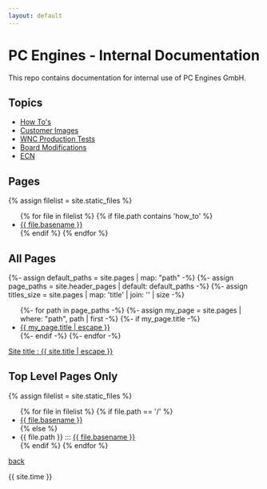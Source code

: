 ```yaml
---
layout: default
---
```

# PC Engines - Internal Documentation

This repo contains documentation for internal use of PC Engines GmbH.

## Topics

*   [How To's](./how_to/index.html)
*   [Customer Images](./customers/index.html)
*   [WNC Production Tests](./wnc/index.html)
*   [Board Modifications](./board_mods/index.html)
*   [ECN](./ecn/index.html)

## Pages

{% assign filelist = site.static_files  %}
<ul>
  {% for file in filelist %}
  {% if file.path contains 'how_to' %}
    <li><a href="{{ site.baseurl }}/how_to/{{ file.basename | append: '.html' }}">{{ file.basename }}</a></li>
  {% endif %}
  {% endfor %}
</ul>

## All Pages 

{%- assign default_paths = site.pages | map: "path" -%}
{%- assign page_paths = site.header_pages | default: default_paths -%}
{%- assign titles_size = site.pages | map: 'title' | join: '' | size -%}
<ul>
{%- for path in page_paths -%}
  {%- assign my_page = site.pages | where: "path", path | first -%}
  {%- if my_page.title -%}
  <li><a class="page-link" href="{{ my_page.url | relative_url }}">{{ my_page.title | escape }}</a></li>
  {%- endif -%}
{%- endfor -%}
</ul>
<a href="{{ "/" | relative_url }}">Site title : {{ site.title | escape }}</a>

## Top Level Pages Only

{% assign filelist = site.static_files  %}
<ul>
  {% for file in filelist %}
  {% if file.path == '/' %}
    <li><a href="{{ site.baseurl }}/{{ file.basename | append: '.html' }}">{{ file.basename }}</a></li>
  {% else %}
    <li>{{ file.path }} ::: <a href="{{ site.baseurl }}/{{ file.basename | append: '.html' }}">{{ file.basename }}</a></li>
  {% endif %}
  {% endfor %}
</ul>

[back](../)


{{ site.time }}